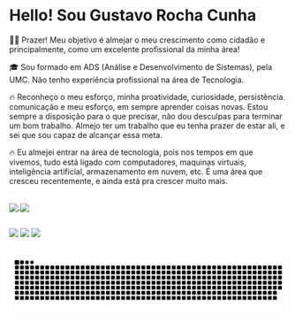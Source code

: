 # Hello! Sou Gustavo Rocha Cunha

👋🏻 Prazer! Meu objetivo é almejar o meu crescimento como cidadão e principalmente, como um excelente profissional da minha área!

🎓 Sou formado em ADS (Análise e Desenvolvimento de Sistemas), pela UMC. Não tenho experiência profissional na área de Tecnologia.

🔥 Reconheço o meu esforço, minha proatividade, curiosidade, persistência. comunicação e meu esforço, em sempre aprender coisas novas. Estou sempre a disposição para o que precisar, não dou desculpas para terminar um bom trabalho. Almejo ter um trabalho que eu tenha prazer de estar ali, e sei que sou capaz de alcançar essa meta. 

🔥 Eu almejei entrar na área de tecnologia, pois nos tempos em que vivemos, tudo está ligado com computadores, maquinas virtuais, inteligência artificial, armazenamento em nuvem, etc. É uma área que cresceu recentemente, e ainda está pra crescer muito mais.


##

<div>
  <a href="https://github.com/cunhagustavo">
  <img align="center" height="150em" src="https://github-readme-stats.vercel.app/api?username=cunhagustavo&show_icons=true&theme=rose_pine&include_all_commits=true&count_private=true"/>
  <img  align="center" height="150em" src="https://github-readme-stats.vercel.app/api/top-langs/?username=cunhagustavo&layout=compact&langs_count=16&theme=rose_pine"/>
</div>

##

<div>
  <a href="https://www.instagram.com/gg_rcunha/" target="_blank"><img src="https://img.shields.io/badge/-Instagram-%23E4405F?style=for-the-badge&logo=instagram&logoColor=white" target="_blank"></a>
  <a href = "mailto:rocha.gustavocunha@gmail.com"><img src="https://img.shields.io/badge/-Gmail-%23333?style=for-the-badge&logo=gmail&logoColor=white" target="_blank"></a>
  <a href="https://www.linkedin.com/in/gustavo-cunha-aa9175239/" target="_blank"><img src="https://img.shields.io/badge/-LinkedIn-%230077B5?style=for-the-badge&logo=linkedin&logoColor=white" target="_blank"></a> 
</div>

##

<picture align="center">
  <source media="(prefers-color-scheme: dark)" srcset="https://raw.githubusercontent.com/cunhagustavo/cunhagustavo/output/github-contribution-grid-snake-dark.svg">
  <source media="(prefers-color-scheme: light)" srcset="https://raw.githubusercontent.com/cunhagustavo/cunhagustavo/output/github-contribution-grid-snake-dark.svg">
  <img align="center" alt="github contribution grid snake animation" src="https://raw.githubusercontent.com/cunhagustavo/cunhagustavo/output/github-contribution-grid-snake.svg">
</picture>
